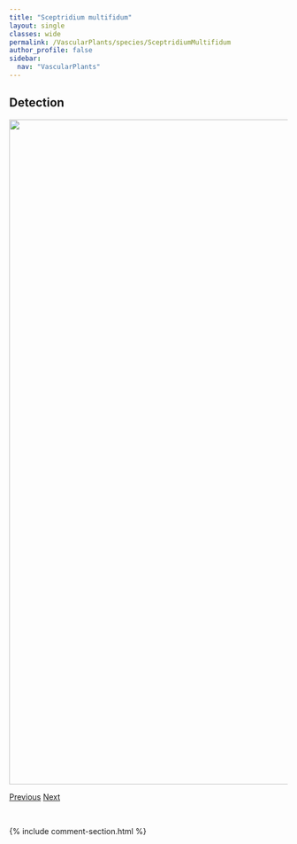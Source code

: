 ```yaml
---
title: "Sceptridium multifidum"
layout: single
classes: wide
permalink: /VascularPlants/species/SceptridiumMultifidum
author_profile: false
sidebar:
  nav: "VascularPlants"
---
```


<h2>Detection</h2>

<a href="https://drive.google.com/uc?export=view&id=14XiXVmmc1uNRRLrDKvTLnRkublGS18U7">
<img src="https://drive.google.com/uc?export=view&id=14XiXVmmc1uNRRLrDKvTLnRkublGS18U7" height = "1200" width = "800">
</a>


<a href="/DevelopmentWebsite/VascularPlants/species/SaxifragaTricuspidata" class="pagination--pager" title="Saxifraga tricuspidata">Previous</a> <a href="/DevelopmentWebsite/VascularPlants/species/ScheuchzeriaPalustris" class="pagination--pager" title="Scheuchzeria palustris">Next</a>

<p>&nbsp;</p>

{% include comment-section.html %}
